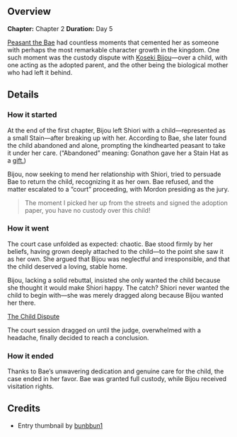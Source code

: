 <!-- title: Custody Dispute -->
<!-- quote: Someone such as you does not deserve to be this child's parent! -->
<!-- chapters: 1 -->
<!-- images: (Bijou confronting Bae about her child), (The Child Dispute Court Case) -->
<!-- model: false -->

## Overview

**Chapter:** Chapter 2
**Duration:** Day 5

[Peasant the Bae](#entry:bae-entry) had countless moments that cemented her as someone with perhaps the most remarkable character growth in the kingdom. One such moment was the custody dispute with [Koseki Bijou](#entry:bijou-entry)—over a child, with one acting as the adopted parent, and the other being the biological mother who had left it behind.

## Details

### How it started

At the end of the first chapter, Bijou left Shiori with a child—represented as a small Stain—after breaking up with her. According to Bae, she later found the child abandoned and alone, prompting the kindhearted peasant to take it under her care. (“Abandoned” meaning: Gonathon gave her a Stain Hat as a [gift.](https://www.youtube.com/live/Lp7GyRVbz1c?si=fBcocEwwHqJ2IEX7&t=637))

Bijou, now seeking to mend her relationship with Shiori, tried to persuade Bae to return the child, recognizing it as her own. Bae refused, and the matter escalated to a “court” proceeding, with Mordon presiding as the jury.

> The moment I picked her up from the streets and signed the adoption paper, you have no custody over this child!

### How it went

The court case unfolded as expected: chaotic. Bae stood firmly by her beliefs, having grown deeply attached to the child—to the point she saw it as her own. She argued that Bijou was neglectful and irresponsible, and that the child deserved a loving, stable home.

Bijou, lacking a solid rebuttal, insisted she only wanted the child because she thought it would make Shiori happy. The catch? Shiori never wanted the child to begin with—she was merely dragged along because Bijou wanted her there.

[The Child Dispute](#embed:https://www.youtube.com/live/L7rBGepFrXA?si=JfSyK5TYHLScer4T&t=11583)

The court session dragged on until the judge, overwhelmed with a headache, finally decided to reach a conclusion.

### How it ended

Thanks to Bae’s unwavering dedication and genuine care for the child, the case ended in her favor. Bae was granted full custody, while Bijou received visitation rights.

## Credits

- Entry thumbnail by [bunbbun1](https://x.com/bunbbun1/status/1920774925633118555)
